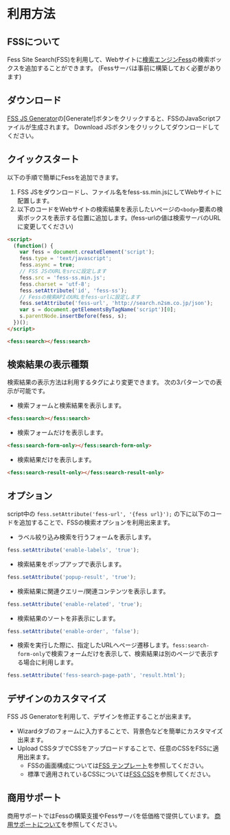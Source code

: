 # 利用方法

## FSSについて

Fess Site Search(FSS)を利用して、Webサイトに[検索エンジンFess](http://fess.codelibs.org/ja/)の検索ボックスを追加することができます。
(Fessサーバは事前に構築しておく必要があります)

## ダウンロード

[FSS JS Generator](/)の[Generate!]ボタンをクリックすると、FSSのJavaScriptファイルが生成されます。
Download JSボタンをクリックしてダウンロードしてください。

## クイックスタート

以下の手順で簡単にFessを追加できます。

1. FSS JSをダウンロードし、ファイル名をfess-ss.min.jsにしてWebサイトに配置します。
1. 以下のコードをWebサイトの検索結果を表示したいページの`<body>`要素の検索ボックスを表示する位置に追加します。(fess-urlの値は検索サーバのURLに変更してください)

```html
<script>
  (function() {
    var fess = document.createElement('script');
    fess.type = 'text/javascript';
    fess.async = true;
    // FSS JSのURLをsrcに設定します
    fess.src = 'fess-ss.min.js';
    fess.charset = 'utf-8';
    fess.setAttribute('id', 'fess-ss');
    // Fessの検索APIのURLをfess-urlに設定します
    fess.setAttribute('fess-url', 'http://search.n2sm.co.jp/json');
    var s = document.getElementsByTagName('script')[0];
    s.parentNode.insertBefore(fess, s);
  })();
</script>

<fess:search></fess:search>
```

## 検索結果の表示種類

検索結果の表示方法は利用するタグにより変更できます。
次の3パターンでの表示が可能です。

* 検索フォームと検索結果を表示します。
```html
<fess:search></fess:search>
```
* 検索フォームだけを表示します。
```html
<fess:search-form-only></fess:search-form-only>
```
* 検索結果だけを表示します。
```html
<fess:search-result-only></fess:search-result-only>
```

## オプション

script中の `fess.setAttribute('fess-url', '{fess url}');` の下に以下のコードを追加することで、FSSの検索オプションを利用出来ます。

* ラベル絞り込み検索を行うフォームを表示します。
```javascript
fess.setAttribute('enable-labels', 'true');
```
* 検索結果をポップアップで表示します。
```javascript
fess.setAttribute('popup-result', 'true');
```
* 検索結果に関連クエリー/関連コンテンツを表示します。
```javascript
fess.setAttribute('enable-related', 'true');
```
* 検索結果のソートを非表示にします。
```javascript
fess.setAttribute('enable-order', 'false');
```
* 検索を実行した際に、指定したURLへページ遷移します。`fess:search-form-only`で検索フォームだけを表示して、検索結果は別のページで表示する場合に利用します。
```javascript
fess.setAttribute('fess-search-page-path', 'result.html');
```

## デザインのカスタマイズ

FSS JS Generatorを利用して、デザインを修正することが出来ます。

* Wizardタブのフォームに入力することで、背景色などを簡単にカスタマイズ出来ます。
* Upload CSSタブでCSSをアップロードすることで、任意のCSSをFSSに適用出来ます。
    * FSSの画面構成については[FSS テンプレート](https://github.com/codelibs/fess-site-search/tree/master/fss/11.4/src/templates)を参照してください。
    * 標準で適用されているCSSについては[FSS CSS](https://github.com/codelibs/fess-site-search/tree/master/fss/11.4/src/css)を参照してください。

## 商用サポート

商用サポートではFessの構築支援やFessサーバを低価格で提供しています。
[商用サポートについて](http://fess.codelibs.org/ja/support-services.html)を参照してください。
